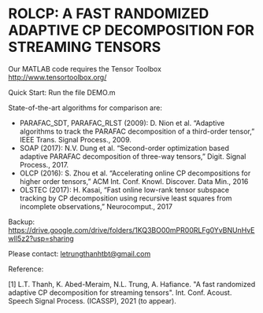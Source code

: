 # ROLCP: A FAST RANDOMIZED ADAPTIVE CP DECOMPOSITION FOR STREAMING TENSORS


Our MATLAB code requires the Tensor Toolbox http://www.tensortoolbox.org/

Quick Start: Run the file DEMO.m

State-of-the-art algorithms for comparison are:

+ PARAFAC_SDT, PARAFAC_RLST (2009): D. Nion et al. “Adaptive algorithms to track the PARAFAC decomposition of a third-order tensor,” IEEE Trans. Signal Process.,  2009.
+ SOAP (2017): N.V. Dung et al. “Second-order optimization based adaptive PARAFAC decomposition of three-way tensors,” Digit. Signal Process., 2017. 
+ OLCP (2016): S. Zhou et al. “Accelerating online CP decompositions for higher order tensors,”  ACM Int. Conf. Knowl. Discover. Data Min., 2016
+ OLSTEC (2017): H. Kasai, “Fast online low-rank tensor subspace tracking by CP decomposition using recursive least squares from incomplete observations,” Neurocomput., 2017


Backup: https://drive.google.com/drive/folders/1KQ3BO00mPR00RLFg0YvBNUnHvEwIl5z2?usp=sharing

Please contact: letrungthanhtbt@gmail.com

Reference:

[1] L.T. Thanh, K. Abed-Meraim, N.L. Trung, A. Hafiance. "A fast randomized adaptive CP decomposition for streaming tensors". Int. Conf. Acoust. Speech  Signal Process. (ICASSP), 2021 (to appear).
